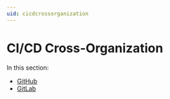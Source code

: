 ```yaml
---
uid: cicdcrossorganization
---
```


# CI/CD Cross-Organization

In this section:

- [GitHub](xref:cicd_crossorganization_github)
- [GitLab](xref:cicd_crossorganization_gitlab)
